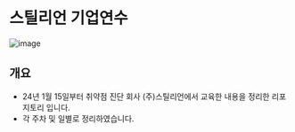 # 스틸리언 기업연수
![image](https://github.com/user-attachments/assets/ee43d40b-eb05-4f7b-990b-a68b493c9412)

## 개요
- 24년 1월 15일부터 취약점 진단 회사 (주)스틸리언에서 교육한 내용을 정리한 리포지토리 입니다.
- 각 주차 및 일별로 정리하였습니다.
